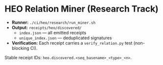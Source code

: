 # HEO Relation Miner (Research Track)

- **Runner:** `./ci/heo/research/run_miner.sh`
- **Output:** `receipts/heo/discovered/`
  - `index.json` — all emitted receipts
  - `unique_index.json` — deduplicated signatures
- **Verification:** Each receipt carries a `verify_relation.py` test (non-blocking CI).

Stable receipt IDs: `heo.discovered.<seq_basename>_<type>_<n>`.
